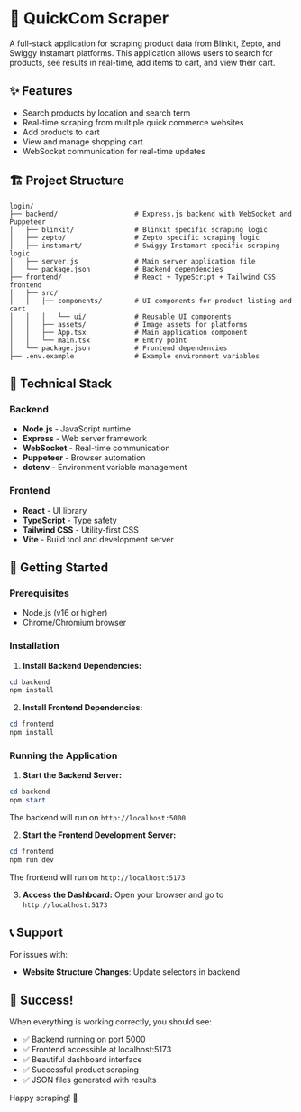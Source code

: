 # 🛒 QuickCom Scraper

A full-stack application for scraping product data from Blinkit, Zepto, and Swiggy Instamart platforms. This application allows users to search for products, see results in real-time, add items to cart, and view their cart.

## ✨ Features

- Search products by location and search term
- Real-time scraping from multiple quick commerce websites
- Add products to cart
- View and manage shopping cart
- WebSocket communication for real-time updates

## 🏗️ Project Structure

```
login/
├── backend/                   # Express.js backend with WebSocket and Puppeteer
│   ├── blinkit/               # Blinkit specific scraping logic
│   ├── zepto/                 # Zepto specific scraping logic
│   ├── instamart/             # Swiggy Instamart specific scraping logic
│   ├── server.js              # Main server application file
│   └── package.json           # Backend dependencies
├── frontend/                  # React + TypeScript + Tailwind CSS frontend
│   ├── src/
│   │   ├── components/        # UI components for product listing and cart
│   │   │   └── ui/            # Reusable UI components
│   │   ├── assets/            # Image assets for platforms
│   │   ├── App.tsx            # Main application component
│   │   └── main.tsx           # Entry point
│   └── package.json           # Frontend dependencies
├── .env.example               # Example environment variables
```

## 🔧 Technical Stack

### Backend
- **Node.js** - JavaScript runtime
- **Express** - Web server framework
- **WebSocket** - Real-time communication
- **Puppeteer** - Browser automation
- **dotenv** - Environment variable management

### Frontend
- **React** - UI library
- **TypeScript** - Type safety
- **Tailwind CSS** - Utility-first CSS
- **Vite** - Build tool and development server

## 🚀 Getting Started

### Prerequisites
- Node.js (v16 or higher)
- Chrome/Chromium browser

### Installation

1. **Install Backend Dependencies:**
```powershell
cd backend
npm install
```

2. **Install Frontend Dependencies:**
```powershell
cd frontend
npm install
```

### Running the Application

1. **Start the Backend Server:**
```powershell
cd backend
npm start
```
The backend will run on `http://localhost:5000`

2. **Start the Frontend Development Server:**
```powershell
cd frontend
npm run dev
```
The frontend will run on `http://localhost:5173`

3. **Access the Dashboard:**
Open your browser and go to `http://localhost:5173`

## 📞 Support

For issues with:
- **Website Structure Changes**: Update selectors in backend

## 🎉 Success!

When everything is working correctly, you should see:
- ✅ Backend running on port 5000
- ✅ Frontend accessible at localhost:5173
- ✅ Beautiful dashboard interface
- ✅ Successful product scraping
- ✅ JSON files generated with results

Happy scraping! 🚀